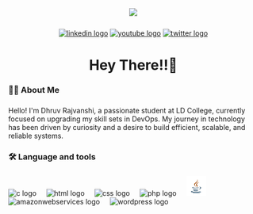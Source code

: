 <div align="center">
  <img height="350" src="https://media1.tenor.com/m/lUax-CJ3QVoAAAAC/anime-aestethic.gif" />
</div>

###

<div align="center">
 <a href="https://www.linkedin.com/in/dhruv-rajvanshi-57bbb4223/"> <img src="https://img.shields.io/static/v1?message=LinkedIn&logo=linkedin&label=&color=0077B5&logoColor=white&labelColor=&style=for-the-badge" height="25" alt="linkedin logo"  /></a>
  <a href="https://www.instagram.com/dhruv_rajvanshi_/?hl=en"><img src="https://img.shields.io/static/v1?message=Instagram&logo=instagram&label=&color=FF0000&logoColor=white&labelColor=&style=for-the-badge" height="25" alt="youtube logo"  /></a>
 <a href="https://x.com/dhruvRajvanshi4"> <img src="https://img.shields.io/static/v1?message=Twitter&logo=twitter&label=&color=1DA1F2&logoColor=white&labelColor=&style=for-the-badge" height="25" alt="twitter logo"  /></a>
</div>


###

<h1 align="center"> Hey There!!👋 </h1>

###

<h3 align="left">👩‍💻  About Me</h3>

###

<p align="left">Hello! I'm Dhruv Rajvanshi, a passionate student at LD College, currently focused on upgrading my skill sets in DevOps. My journey in technology has been driven by curiosity and a desire to build efficient, scalable, and reliable systems.</p>

###

<h3 align="left">🛠 Language and tools</h3>

###

<div align="left">
  <img src="https://github.com/user-attachments/assets/a6739d6c-f972-49f8-8472-ec1dd0930c35" height="40" alt="c logo"  />
  <img width="12" />
  <img src="https://clipground.com/images/html5-png-image-10.png" height="40" alt="html logo"  />
  <img width="12" />
  <img src="https://cdn.iconscout.com/icon/free/png-512/css-118-569410.png" height="40" alt="css logo"  />
  <img width="12" />
  <img src="https://mikl5.github.io/afpaDev/src/img/php.gif" height="40" alt="php logo"  />
  <img width="12" />
  <img src="https://raw.githubusercontent.com/acessors/acessors/main/java.gif" height="40" alt="java logo"  />
  <img width="14" />
  <img src="https://www.logigroup.com/images/Logo_aws.gif" height="40" alt="amazonwebservices logo"  />
  <img width="12" />
  <img src="https://github.com/user-attachments/assets/22042d77-9dfe-4833-a89a-524cb1567ba6" height="40" alt="wordpress logo"  />
  <img width="14" />
<!--   <img src="https://cdn.jsdelivr.net/gh/devicons/devicon/icons/kubernetes/kubernetes-plain.svg" height="40" alt="kubernetes logo"  />
  <img width="12" />
  <img src="https://cdn.jsdelivr.net/gh/devicons/devicon/icons/docker/docker-plain-wordmark.svg" height="40" alt="docker logo"  /> -->
</div>

